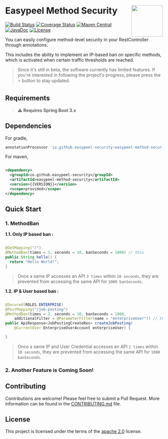 # <img src="https://github.com/easypeel-security/spring-method-ban/assets/13290706/0d83c171-4f62-44b3-8a36-e3a86898b954" align="right" width="100">Easypeel Method Security

[![Build Status](https://github.com/easypeel-security/easypeel-method-security/actions/workflows/on-push.yml/badge.svg)](https://github.com/easypeel-security/easypeel-method-security/actions/workflows/on-push.yml)
[![Coverage Status](https://codecov.io/gh/easypeel-security/easypeel-method-security/graph/badge.svg?token=9FUJAWJB5W)](https://codecov.io/gh/easypeel-security/easypeel-method-security)
[![Maven Central](https://img.shields.io/maven-central/v/io.github.easypeel-security/easypeel-method-security.svg?label=Maven%20Central&color=)](https://mvnrepository.com/artifact/io.github.easypeel-security/easypeel-method-security)
[![JavaDoc](https://javadoc.io/badge2/io.github.easypeel-security/easypeel-method-security/javadoc.svg)](https://javadoc.io/doc/io.github.easypeel-security/easypeel-method-security)
[![License](https://img.shields.io/:license-apache-brightgreen.svg)](http://www.apache.org/licenses/LICENSE-2.0.html)

You can easily configure method-level security in your
RestController through annotations.

This includes the ability to implement an IP-based ban on
specific methods, which is activated when certain traffic thresholds are reached.

> Since it's still in beta, the software currently has limited features. If you're interested in
> following the project's progress, please press the ⭐ button to stay updated.

## Requirements

> ⚠️ **Requires Spring Boot 3.x**

## Dependencies

For gradle,

```groovy
annotationProcessor 'io.github.easypeel-security:easypeel-method-security:{{VERSION}}'
```

For maven,

```xml

<dependency>
  <groupId>io.github.easypeel-security</groupId>
  <artifactId>easypeel-method-security</artifactId>
  <version>{{VERSION}}</version>
  <scope>provided</scope>
</dependency>
```

## Quick Start

### 1. MethodBan

**1.1. Only IP based ban :**

```java

@GetMapping("/")
@MethodBan(times = 3, seconds = 10, banSeconds = 1000) // this
public String hello() {
  return "Hello World!";
}
```

> Once a same IP accesses an API `3 times` within `10 seconds`, they are prevented from accessing
> the
> same API for `1000 banSeconds`.

**1.2. IP & User based ban :**

```java

@Secured(ROLES.ENTERPRISE)
@PostMapping("/job-posting")
@MethodBan(times = 2, seconds = 10, banSeconds = 1000,
    additionalFilter = @ParameterFilter(name = "enterpriseUser")) // this
public ApiResponse<JobPostingCreateRes> createJobPosting(
    @CurrentUser EnterpriseUserAccount enterpriseUser) {

}
```

> Once a same IP and User Credential accesses an API `2 times` within `10 seconds`, they are
> prevented from accessing the same API for `1000 banSeconds`.

### 2. Another Feature is Coming Soon!

## Contributing

Contributions are welcome! Please feel free to submit a Pull Request.
More information can be found in the [CONTRIBUTING.md] file.

[CONTRIBUTING.md]: documentation/CONTRIBUTING.md

## License

This project is licensed under the terms of the [apache 2.0] license.

[apache 2.0]: LICENSE.txt

